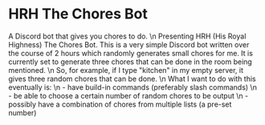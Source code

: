 # HRH The Chores Bot
A Discord bot that gives you chores to do.
\n
Presenting HRH (His Royal Highness) The Chores Bot. This is a very simple Discord bot written over the course of 2 hours which randomly generates small chores for me.
It is currently set to generate three chores that can be done in the room being mentioned.
\n
So, for example, if I type "kitchen" in my empty server, it gives three random chores that can be done.
\n
What I want to do with this eventually is: \n
	- have build-in commands (preferably slash commands) \n
	- be able to choose a certain number of random chores to be output \n
	- possibly have a combination of chores from multiple lists (a pre-set number)
